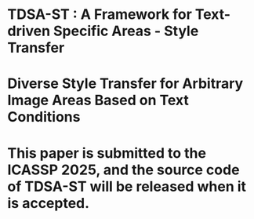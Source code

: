 # TDSA-ST : A Framework for Text-driven Specific Areas - Style Transfer
# Diverse Style Transfer for Arbitrary Image Areas Based on Text Conditions
# This paper is submitted to the ICASSP 2025, and the source code of TDSA-ST will be released when it is accepted.
